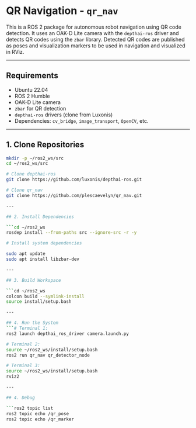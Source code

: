# QR Navigation - `qr_nav`

This is a ROS 2 package for autonomous robot navigation using QR code detection. It uses an OAK-D Lite camera with the `depthai-ros` driver and detects QR codes using the `zbar` library. Detected QR codes are published as poses and visualization markers to be used in navigation and visualized in RViz.

---

## Requirements

- Ubuntu 22.04
- ROS 2 Humble
- OAK-D Lite camera
- `zbar` for QR detection
- `depthai-ros` drivers (clone from Luxonis)
- Dependencies: `cv_bridge`, `image_transport`, `OpenCV`, etc.

---

## 1. Clone Repositories

```bash
mkdir -p ~/ros2_ws/src
cd ~/ros2_ws/src

# Clone depthai-ros
git clone https://github.com/luxonis/depthai-ros.git

# Clone qr_nav
git clone https://github.com/plescaevelyn/qr_nav.git

---

## 2. Install Dependencies

```cd ~/ros2_ws
rosdep install --from-paths src --ignore-src -r -y

# Install system dependencies

sudo apt update
sudo apt install libzbar-dev

---

## 3. Build Workspace

```cd ~/ros2_ws
colcon build --symlink-install
source install/setup.bash

---

## 4. Run the System
```# Terminal 1:
ros2 launch depthai_ros_driver camera.launch.py

# Terminal 2:
source ~/ros2_ws/install/setup.bash
ros2 run qr_nav qr_detector_node

# Terminal 3:
source ~/ros2_ws/install/setup.bash
rviz2

---

## 4. Debug

```ros2 topic list
ros2 topic echo /qr_pose
ros2 topic echo /qr_marker
